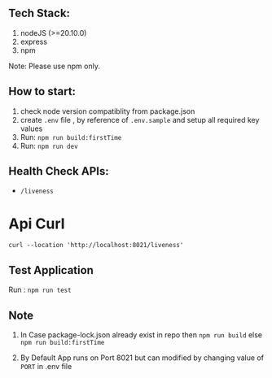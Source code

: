 ## Tech Stack:
1. nodeJS (>=20.10.0)
2. express
3. npm

Note: Please use npm only.

## How to start:
1. check node version compatiblity from package.json
2. create `.env` file , by reference of `.env.sample` and setup all required key values
3. Run: `npm run build:firstTime `
4. Run: `npm run dev`

## Health Check APIs:
- `/liveness`

# Api Curl 
`curl --location 'http://localhost:8021/liveness'`
## Test Application
Run : `npm run test`

## Note
1. In Case package-lock.json already exist in repo then `npm run build` else `npm run build:firstTime`
   
2. By Default App runs on Port 8021 but can modified by changing value of `PORT` in .env file
